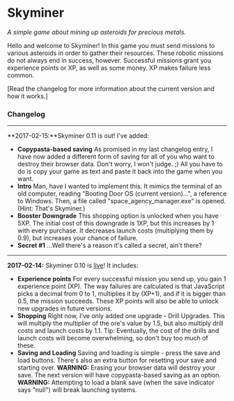 # Skyminer
_A simple game about mining up asteroids for precious metals._

Hello and welcome to Skyminer! In this game you must send missions to various asteroids in order to gather their resources. These robotic missions do not always end in success, however. Successful missions grant you experience points or XP, as well as some money. XP makes failure less common.

[Read the changelog for more information about the current version and how it works.]

### Changelog
---
**2017-02-15:**Skyminer 0.11 is out! I've added:
* **Copypasta-based saving** As promised in my last changelog entry, I have now added a different form of saving for all of you who want to destroy their browser data. Don't worry, I won't judge. ;) All you have to do is copy your game as text and paste it back into the game when you want.
* **Intro** Man, have I wanted to implement this. It mimics the terminal of an old computer, reading "Booting Door OS (current version)...", a reference to Windows. Then, a file called "space_agency_manager.exe" is opened. (Hint: That's Skyminer.)
* **Booster Downgrade** This shopping option is unlocked when you have 5XP. The initial cost of this downgrade is 1XP, but this increases by 1 with every purchase. It decreases launch costs (multiplying them by 0.9), but increases your chance of failure.
* **Secret #1** ...Well there's a reason it's called a secret, ain't there?
---
**2017-02-14:** Skyminer 0.10 is [live](https://thepixelguy.github.io/skyminer)! It includes:
* **Experience points** For every successful mission you send up, you gain 1 experience point (XP). The way failures are calculated is that JavaScript picks a decimal from 0 to 1, multiplies it by (XP+1), and if it is bigger than 0.5, the mission succeeds. These XP points will also be able to unlock new upgrades in future versions.
* **Shopping** Right now, I've only added one upgrade - Drill Upgrades. This will multiply the multiplier of the ore's value by 1.5, but also multiply drill costs and launch costs by 1.1. Tip: Eventually, the cost of the drills and launch costs will become overwhelming, so don't buy too much of these.
* **Saving and Loading** Saving and loading is simple - press the save and load buttons. There's also an extra button for resetting your save and starting over. **WARNING:** Erasing your browser data will destroy your save. The next version will have copypasta-based saving as an option. **WARNING:** Attempting to load a blank save (when the save indicator says "null") will break launching systems.
